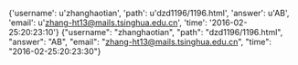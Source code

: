 {'username': u'zhanghaotian', 'path': u'dzd1196/1196.html', 'answer': u'AB', 'email': u'zhang-ht13@mails.tsinghua.edu.cn', 'time': '2016-02-25:20:23:10'}
{"username": "zhanghaotian", "path": "dzd1196/1196.html", "answer": "AB", "email": "zhang-ht13@mails.tsinghua.edu.cn", "time": "2016-02-25:20:23:30"}